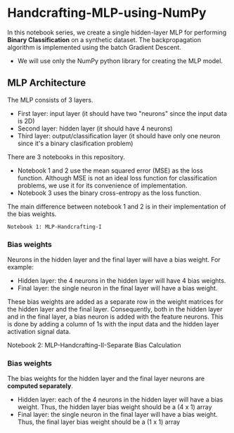 # Handcrafting-MLP-using-NumPy



In this notebook series, we  create a single hidden-layer MLP for performing **Binary Classification** on a synthetic dataset. The backpropagation algorithm is implemented using the batch Gradient Descent. 

- We will use only the NumPy python library for creating the MLP model.


## MLP Architecture

The MLP consists of 3 layers.
- First layer: input layer (it should have two "neurons" since the input data is 2D)
- Second layer: hidden layer (it should have 4 neurons)
- Third layer: output/classification layer (it should have only one neuron since it's a binary clasification problem)


There are 3 notebooks in this repository.
- Notebook 1 and 2 use the mean squared error (MSE) as the loss function. Although MSE is not an ideal loss function for classification problems, we use it for its convenience of implementation. 
- Notebook 3 uses the binary cross-entropy as the loss function.

The main difference between notebook 1 and 2 is in their implementation of the bias weights.


    Notebook 1: MLP-Handcrafting-I


### Bias weights
Neurons in the hidden layer and the final layer will have a bias weight. For example:
- Hidden layer: the 4 neurons in the hidden layer will have 4 bias weights. 
- Final layer: the single neuron in the final layer will have a bias weight. 

These bias weights are added as a separate row in the weight matrices for the hidden layer and the final layer. Consequently, both in the hidden layer and in the final layer, a bias neuron is added with the feature neurons. This is done by adding a column of 1s with the input data and the hidden layer activation signal data.



  Notebook 2: MLP-Handcrafting-II-Separate Bias Calculation


### Bias weights
The bias weights for the hidden layer and the final layer neurons are **computed separately**.
- Hidden layer: each of the 4 neurons in the hidden layer will have a bias weight. Thus, the hidden layer bias weight should be a (4 x 1) array
- Final layer: the single neuron in the final layer will have a bias weight. Thus, the final layer bias weight should be a (1 x 1) array
